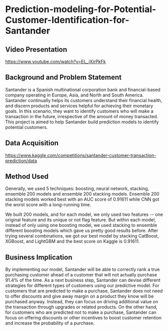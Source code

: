 # Prediction-modeling-for-Potential-Customer-Identification-for-Santander

## Video Presentation
https://www.youtube.com/watch?v=EL_jXirPkFk


## Background and Problem Statement
Santander is a Spanish multinational corporation bank and financial-based company operating in Europe, Asia, and North and South America. Santander continually helps its customers understand their financial health, and discern products and services helpful for achieving their monetary goals. In this scenario, they want to identify customers who will make a transaction in the future, irrespective of the amount of money transacted.
This project is aimed to help Santander build prediction models to identify potential customers.

## Data Acquisition
https://www.kaggle.com/competitions/santander-customer-transaction-prediction/data

## Method Used
Generally, we used 5 techniques: boosting, neural network, stacking, ensemble 200 models and ensemble 200 stacking models. Ensemble 200 stacking models worked best with an AUC score of 0.91611 while CNN got the worst score with a long-running time. 

We built 200 models, and for each model, we only used two features -- one original feature and its unique or not flag feature. But within each model, instead of only using one boosting model, we used stacking to ensemble different boosting models which gave us pretty good results before. After trying several combinations, we got our best model by stacking CatBoost, XGBoost, and LightGBM and the best score on Kaggle is 0.91611.

## Business Implication
By implementing our model, Santander will be able to correctly rank a true purchasing customer ahead of a customer that will not actually purchase 91.4% of the time.
As a next business step, Santander can devise different strategies for different types of customers using our predictive model. For customers that are predicted to make a purchase, Santander does not need to offer discounts and give away margin on a product they know will be purchased anyway. Instead, they can focus on driving additional value on the transaction through upgrades or related products. On the other hand, for customers who are predicted not to make a purchase, Santander can focus on offering discounts or other incentives to boost customer retention and increase the probability of a purchase.

